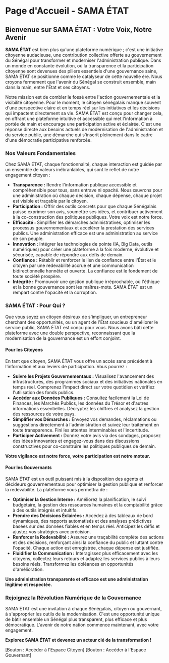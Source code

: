 # Page d'Accueil - SAMA ÉTAT

## Bienvenue sur SAMA ÉTAT : Votre Voix, Notre Avenir

**SAMA ÉTAT** est bien plus qu'une plateforme numérique ; c'est une initiative citoyenne audacieuse, une contribution collective offerte au gouvernement du Sénégal pour transformer et moderniser l'administration publique. Dans un monde en constante évolution, où la transparence et la participation citoyenne sont devenues des piliers essentiels d'une gouvernance saine, SAMA ÉTAT se positionne comme le catalyseur de cette nouvelle ère. Nous croyons fermement que l'avenir du Sénégal se construit ensemble, main dans la main, entre l'État et ses citoyens.

Notre mission est de combler le fossé entre l'action gouvernementale et la visibilité citoyenne. Pour le moment, le citoyen sénégalais manque souvent d'une perspective claire et en temps réel sur les initiatives et les décisions qui impactent directement sa vie. SAMA ÉTAT est conçu pour changer cela, en offrant une plateforme intuitive et accessible qui met l'information à portée de main et encourage une participation active et éclairée. C'est une réponse directe aux besoins actuels de modernisation de l'administration et du service public, une démarche qui s'inscrit pleinement dans le cadre d'une démocratie participative renforcée.

### Nos Valeurs Fondamentales

Chez SAMA ÉTAT, chaque fonctionnalité, chaque interaction est guidée par un ensemble de valeurs inébranlables, qui sont le reflet de notre engagement citoyen :

*   **Transparence :** Rendre l'information publique accessible et compréhensible pour tous, sans entrave ni opacité. Nous œuvrons pour une administration où chaque décision, chaque dépense, chaque projet est visible et traçable par le citoyen.
*   **Participation :** Offrir des outils concrets pour que chaque Sénégalais puisse exprimer son avis, soumettre ses idées, et contribuer activement à la co-construction des politiques publiques. Votre voix est notre force.
*   **Efficacité :** Simplifier les démarches administratives, optimiser les processus gouvernementaux et accélérer la prestation des services publics. Une administration efficace est une administration au service de son peuple.
*   **Innovation :** Intégrer les technologies de pointe (IA, Big Data, outils numériques) pour créer une plateforme à la fois moderne, évolutive et sécurisée, capable de répondre aux défis de demain.
*   **Confiance :** Rétablir et renforcer le lien de confiance entre l'État et le citoyen par une redevabilité accrue et une communication bidirectionnelle honnête et ouverte. La confiance est le fondement de toute société prospère.
*   **Intégrité :** Promouvoir une gestion publique irréprochable, où l'éthique et la bonne gouvernance sont les maîtres-mots. SAMA ÉTAT est un rempart contre l'opacité et la corruption.

### SAMA ÉTAT : Pour Qui ?

Que vous soyez un citoyen désireux de s'impliquer, un entrepreneur cherchant des opportunités, ou un agent de l'État soucieux d'améliorer le service public, SAMA ÉTAT est conçu pour vous. Nous avons bâti cette plateforme avec une double perspective, reconnaissant que la modernisation de la gouvernance est un effort conjoint.

#### Pour les Citoyens

En tant que citoyen, SAMA ÉTAT vous offre un accès sans précédent à l'information et aux leviers de participation. Vous pourrez :

*   **Suivre les Projets Gouvernementaux :** Visualisez l'avancement des infrastructures, des programmes sociaux et des initiatives nationales en temps réel. Comprenez l'impact direct sur votre quotidien et vérifiez l'utilisation des fonds publics.
*   **Accéder aux Données Publiques :** Consultez facilement la Loi de Finances, les Marchés Publics, les données du Trésor et d'autres informations essentielles. Décryptez les chiffres et analysez la gestion des ressources de votre pays.
*   **Simplifier vos Démarches :** Envoyez vos demandes, réclamations ou suggestions directement à l'administration et suivez leur traitement en toute transparence. Fini les attentes interminables et l'incertitude.
*   **Participer Activement :** Donnez votre avis via des sondages, proposez des idées innovantes et engagez-vous dans des discussions constructives pour co-construire les politiques publiques de demain.

**Votre vigilance est notre force, votre participation est notre moteur.**

#### Pour les Gouvernants

SAMA ÉTAT est un outil puissant mis à la disposition des agents et décideurs gouvernementaux pour optimiser la gestion publique et renforcer la redevabilité. La plateforme vous permettra de :

*   **Optimiser la Gestion Interne :** Améliorez la planification, le suivi budgétaire, la gestion des ressources humaines et la comptabilité grâce à des outils intégrés et intuitifs.
*   **Prendre des Décisions Éclairées :** Accédez à des tableaux de bord dynamiques, des rapports automatisés et des analyses prédictives basées sur des données fiables et en temps réel. Anticipez les défis et ajustez vos stratégies avec précision.
*   **Renforcer la Redevabilité :** Assurez une traçabilité complète des actions et des décisions, renforçant ainsi la confiance du public et luttant contre l'opacité. Chaque action est enregistrée, chaque dépense est justifiée.
*   **Fluidifier la Communication :** Interagissez plus efficacement avec les citoyens, collectez leurs retours et adaptez les services publics à leurs besoins réels. Transformez les doléances en opportunités d'amélioration.

**Une administration transparente et efficace est une administration légitime et respectée.**

### Rejoignez la Révolution Numérique de la Gouvernance

SAMA ÉTAT est une invitation à chaque Sénégalais, citoyen ou gouvernant, à s'approprier les outils de la modernisation. C'est une opportunité unique de bâtir ensemble un Sénégal plus transparent, plus efficace et plus démocratique. L'avenir de notre nation commence maintenant, avec votre engagement.

**Explorez SAMA ÉTAT et devenez un acteur clé de la transformation !**

[Bouton : Accéder à l'Espace Citoyen] [Bouton : Accéder à l'Espace Gouvernant]



